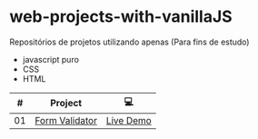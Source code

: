 # web-projects-with-vanillaJS
Repositórios de projetos utilizando apenas (Para fins de estudo)
- javascript puro 
- CSS 
- HTML 


|  #  |            Project             | 💻 |
| :-: | :----------------------------: | :-------: |
| 01  |       [Form Validator](https://github.com/nonatodiego/web-projects-with-vanillaJS/tree/master/form-validator)       | [Live Demo](https://vanillawebprojects.com/projects/form-validator/)  |
